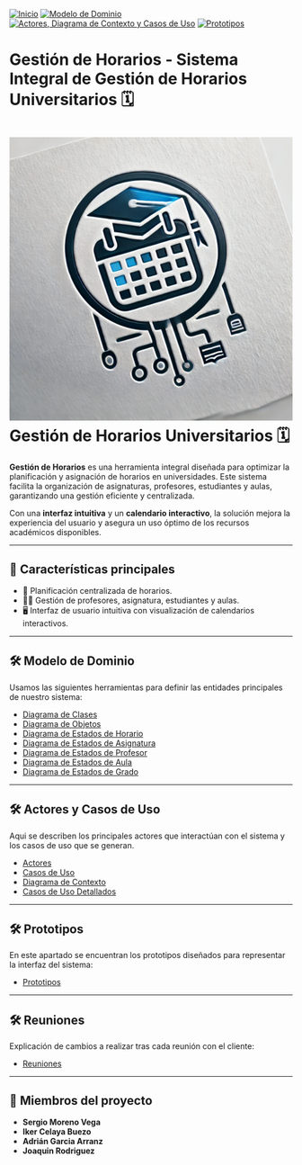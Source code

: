 [![Inicio](https://img.shields.io/badge/Inicio-blue?style=for-the-badge)](/24-25-IdSw1-SDR/tree/main)
[![Modelo de Dominio](https://img.shields.io/badge/Modelo%20de%20Dominio-blue?style=for-the-badge)](https://github.com/srgiom/24-25-IdSw1-SDR/tree/main/modeloDelDominio)
[![Actores, Diagrama de Contexto y Casos de Uso](https://img.shields.io/badge/Casos%20de%20Uso-blue?style=for-the-badge)](https://github.com/srgiom/24-25-IdSw1-SDR/tree/main/casosDeUso)
[![Prototipos](https://img.shields.io/badge/Prototipos-blue?style=for-the-badge)](https://github.com/srgiom/24-25-IdSw1-SDR/tree/main/prototipos)

# Gestión de Horarios - Sistema Integral de Gestión de Horarios Universitarios 🗓️

# ![Gestión de Horarios](logo.png) Gestión de Horarios Universitarios 🗓️

**Gestión de Horarios** es una herramienta integral diseñada para optimizar la planificación y asignación de horarios en universidades. Este sistema facilita la organización de asignaturas, profesores, estudiantes y aulas, garantizando una gestión eficiente y centralizada.  

Con una **interfaz intuitiva** y un **calendario interactivo**, la solución mejora la experiencia del usuario y asegura un uso óptimo de los recursos académicos disponibles.

---

## 🚀 **Características principales**
- 📅 Planificación centralizada de horarios.
- 👩‍🏫 Gestión de profesores, asignatura, estudiantes y aulas.
- 🖥️ Interfaz de usuario intuitiva con visualización de calendarios interactivos.

---

## 🛠️ **Modelo de Dominio**
Usamos las siguientes herramientas para definir las entidades principales de nuestro sistema:
- [Diagrama de Clases](/modeloDelDominio/imagenes/DiagramaDeClases.svg)
- [Diagrama de Objetos](/modeloDelDominio/imagenes/DiagramaDeObjetos.svg)
- [Diagrama de Estados de Horario](/modeloDelDominio/imagenes/diagramaEstadosHorario.svg)  
- [Diagrama de Estados de Asignatura](/modeloDelDominio/imagenes/diagramaEstadosAsignatura.png)
- [Diagrama de Estados de Profesor](/modeloDelDominio/imagenes/diagramaEstadosProfesor.png)
- [Diagrama de Estados de Aula](/modeloDelDominio/imagenes/diagramaEstadosAula.png)
- [Diagrama de Estados de Grado](/modeloDelDominio/imagenes/diagramaEstadosGrado.png)  

---
## 🛠️ **Actores y Casos de Uso**
Aqui se describen los principales actores que interactúan con el sistema y los casos de uso que se generan.
- [Actores](/casosDeUso/readme.md#actores)
- [Casos de Uso](/casosDeUso/readme.md#casos-de-uso)
- [Diagrama de Contexto](/casosDeUso/readme.md#diagramas-de-contexto)
- [Casos de Uso Detallados](/casosDeUso/readme.md#%EF%B8%8F-casos-de-uso-detallados)

---
## 🛠️ **Prototipos**
En este apartado se encuentran los prototipos diseñados para representar la interfaz del sistema:
- [Prototipos](/prototipos/readme.md)

---
## 🛠️ **Reuniones**
Explicación de cambios a realizar tras cada reunión con el cliente:
- [Reuniones](/reuniones)
---
## 👥 **Miembros del proyecto**
- **Sergio Moreno Vega**
- **Iker Celaya Buezo**
- **Adrián Garcia Arranz**
- **Joaquin Rodriguez**
